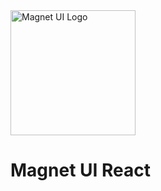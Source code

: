 <img src="https://mariushartmann.github.io/magnet-ui/Magnet-UI.png" alt="Magnet UI Logo" style="width:200px; margin: 0 auto"/>

# Magnet UI React
